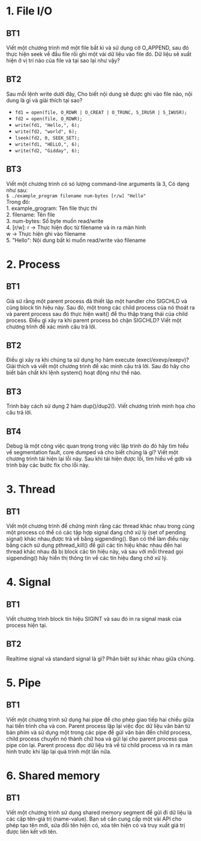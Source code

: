 # 1. File I/O
## BT1
Viết một chương trình mở một file bất kì và sử dụng cờ O_APPEND, 
sau đó thực hiện seek về đầu file rồi ghi một vài dữ  liệu vào file đó. 
Dữ liệu sẽ xuất hiện ở vị trí nào của file và tại sao lại như vậy?
## BT2
Sau mỗi lệnh write dưới đây, Cho biết nội dung sẽ được ghi vào file nào, nội dung là gì và giải thích tại sao? </br>
- `fd1 = open(file, O_RDWR | O_CREAT | O_TRUNC, S_IRUSR | S_IWUSR);` </br>
- `fd2 = open(file, O_RDWR);` </br>
- `write(fd1, "Hello,", 6);` </br>
- `write(fd2, "world", 6);` </br>
- `lseek(fd2, 0, SEEK_SET);` </br>
- `write(fd1, "HELLO,", 6);` </br>
- `write(fd2, "Gidday", 6);` </br>
## BT3
Viết một chương trình có só lượng command-line arguments là 3, Có dạng như sau: </br>
`$ ./example_program filename num-bytes [r/w] "Hello"` </br>
Trong đó: </br>
	1. example_grogram: Tên file thực thi </br>
	2. filename: Tên file</br>
	3. num-bytes: Số byte muốn read/write</br>
	4. [r/w]: r -> Thực hiện đọc từ  filename và in ra màn hình</br>
		        w -> Thực hiện ghi vào filename</br>
	5. "Hello": Nội dung bất kì muốn read/write vào filename</br>
# 2. Process
## BT1
Giả sử rằng một parent process đã thiết lập một handler cho SIGCHLD và cũng block tín hiệu này. 
Sau đó, một trong các child process của nó thoát ra và parent process sau đó thực hiện wait() để thu thập trạng thái của child process. 
Điều gì xảy ra khi parent process bỏ chặn SIGCHLD?  Viết một chương trình để xác minh câu trả lời.
## BT2
Điều gì xảy ra khi chúng ta sử dụng họ hàm execute (execl/exevp/exepv)? 
Giải thích và viết một chương trình để xác minh câu trả lời. Sau đó hãy cho biết bản chất khi lệnh system() hoạt động như thế nào.
## BT3
Trình bày cách sử dụng 2 hàm dup()/dup2(). Viết chương trình minh họa cho câu trả lời.
## BT4
Debug là một công việc quan trọng trong việc lập trình do đó hãy tìm hiểu về segmentation fault, 
core dumped và cho biết chúng là gì? Viết một chương trình tái hiện lại lỗi này. Sau khi tái hiện được lỗi, 
tìm hiểu về gdb và trình bày các bước fix cho lỗi này.
# 3. Thread
## BT1
Viết một chương trình để chứng minh rằng các thread khác nhau trong cùng một process có thể có các tập hợp signal đang chờ xử lý 
(set of pending signal) khác nhau,được trả về bằng sigpending(). Bạn có thể làm điều này bằng cách sử dụng pthread_kill() 
để gửi các tín hiệu khác nhau đến hai thread khác nhau đã bị block các tín hiệu này, và sau với mỗi thread gọi sigpending() 
hãy hiển thị thông tin về các tín hiệu đang chờ xử lý.
# 4. Signal
## BT1
Viết chương trình block tín hiệu SIGINT và sau đó in ra signal mask của process hiện tại.
## BT2
Realtime signal và standard signal là gì? Phân biệt sự khác nhau giữa chúng.
# 5. Pipe
## BT1
Viết một chương trình sử dụng hai pipe để cho phép giao tiếp hai chiều giữa hai tiến trình cha và con. 
Parent process lặp lại việc đọc dữ  liệu văn bản từ bàn phím và sử dụng một trong các pipe để gửi văn bản đến child process,
child process chuyển nó thành chữ hoa và gửi lại cho parent process qua pipe còn lại. Parent process đọc dữ liệu trả về từ 
child process và in ra màn hình trước khi lặp lại quá trình một lần nữa.
# 6. Shared memory
## BT1
Viết một chương trình sử dụng shared memory segment để gửi đi dữ liệu là các cặp tên-giá trị (name-value). 
Bạn sẽ cần cung cấp một vài API cho phép tạo tên mới, sửa đổi tên hiện có, xóa tên hiện có và truy xuất giá trị được liên kết với tên.
